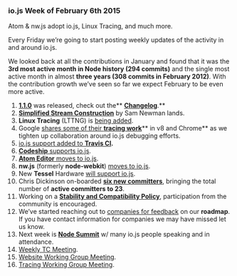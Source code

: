 ### io.js Week of February 6th 2015

Atom &amp; nw.js adopt io.js, Linux Tracing, and much more.

Every Friday we’re going to start posting weekly updates of the activity in and around io.js.

We looked back at all the contributions in January and found that it was the **3rd most active month in Node history (294 commits)** and the single most active month in almost **three years (308 commits in February 2012)**. With the contribution growth we’ve seen so far we expect February to be even more active.

1.  [**1.1.0**](https://iojs.org/dist/v1.1.0/) was released, check out the** **[**Changelog**](https://github.com/iojs/io.js/blob/v1.x/CHANGELOG.md#2015-02-03-version-110-chrisdickinson)**.**
2.  [**Simplified Stream Construction**](https://github.com/iojs/io.js/commit/50daee7243a3f987e1a28d93c43f913471d6885a) by Sam Newman lands.
3.  **Linux Tracing** (LTTNG) is [being added](https://github.com/iojs/io.js/pull/702).
4.  Google [shares some of their **tracing work**](https://github.com/iojs/io.js/issues/671#issuecomment-73191538)** in v8 and Chrome** as we tighten up collaboration around io.js debugging efforts.
5.  [io.js support added to **Travis CI**](http://docs.travis-ci.com/user/build-environment-updates/2015-02-03/)**.**
6.  [**Codeship** supports io.js](https://codeship.com/documentation/languages/nodejs/#iojs).
7.  [**Atom Editor** moves to io.js](https://github.com/atom/atom/releases/tag/v0.177.0).
8.  **nw.js** (formerly **node-webkit**) [moves to io.js](https://github.com/nwjs/nw.js/issues/2742).
9.  New **Tessel** Hardware [will support io.js](http://blog.technical.io/post/110115579867/upcoming-hardware-from-technical-machine).
10.  Chris Dickinson on-boarded [**six new committers**](https://github.com/iojs/io.js/issues/680#issuecomment-73089691), bringing the total number of **active committers to 23**.
11.  Working on a [**Stability and Compatibility Policy**](https://github.com/iojs/io.js/issues/725), participation from the community is encouraged.
12.  We’ve started reaching out to [companies for feedback](https://github.com/iojs/roadmap/issues/13) on our **roadmap**. If you have contact information for companies we may have missed let us know.
13.  Next week is [**Node Summit**](http://nodesummit.com/) w/ many io.js people speaking and in attendance.
14.  [Weekly TC Meeting](https://www.youtube.com/watch?v=IhXa2FmtBI4).
15.  [Website Working Group Meeting](https://www.youtube.com/watch?v=SBJaXUA0lSY).
16.  [Tracing Working Group Meeting](https://www.youtube.com/watch?v=Oar2yB5SPtA).